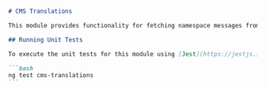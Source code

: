 ````markdown
# CMS Translations

This module provides functionality for fetching namespace messages from Contentful in the context of translations. It includes utilities to create Intl functions for message formatting with `formatMessage`.

## Running Unit Tests

To execute the unit tests for this module using [Jest](https://jestjs.io), run the following command:

```bash
ng test cms-translations
```
````

```

```
